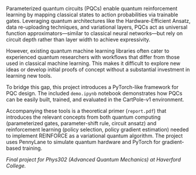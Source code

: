 Parameterized quantum circuits (PQCs) enable quantum reinforcement learning by mapping classical states to action probabilities via trainable gates. Leveraging quantum architectures like the Hardware-Efficient Ansatz, data re-uploading techniques, and variational layers, PQCs act as universal function approximators—similar to classical neural networks—but rely on circuit depth rather than layer width to achieve expressivity.

However, existing quantum machine learning libraries often cater to experienced quantum researchers with workflows that differ from those used in classical machine learning. This makes it difficult to explore new ideas or develop initial proofs of concept without a substantial investment in learning new tools.

To bridge this gap, this project introduces a PyTorch-like framework for PQC design. The included `demo.ipynb` notebook demonstrates how PQCs can be easily built, trained, and evaluated in the CartPole-v1 environment.

Accompanying these tools is a theoretical primer (`report.pdf`) that introduces the relevant concepts from both quantum computing (parameterized gates, parameter-shift rule, circuit ansatz) and reinforcement learning (policy selection, policy gradient estimation) needed to implement REINFORCE as a variational quantum algorithm. The project uses PennyLane to simulate quantum hardware and PyTorch for gradient-based training.

_Final project for Phys302 (Advanced Quantum Mechanics) at Haverford College._